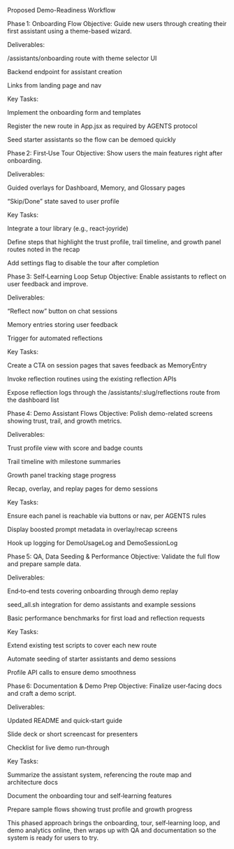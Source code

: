 Proposed Demo-Readiness Workflow

Phase 1: Onboarding Flow
Objective: Guide new users through creating their first assistant using a theme-based wizard.

Deliverables:

/assistants/onboarding route with theme selector UI

Backend endpoint for assistant creation

Links from landing page and nav

Key Tasks:

Implement the onboarding form and templates

Register the new route in App.jsx as required by AGENTS protocol

Seed starter assistants so the flow can be demoed quickly

Phase 2: First‑Use Tour
Objective: Show users the main features right after onboarding.

Deliverables:

Guided overlays for Dashboard, Memory, and Glossary pages

“Skip/Done” state saved to user profile

Key Tasks:

Integrate a tour library (e.g., react‑joyride)

Define steps that highlight the trust profile, trail timeline, and growth panel routes noted in the recap

Add settings flag to disable the tour after completion

Phase 3: Self‑Learning Loop Setup
Objective: Enable assistants to reflect on user feedback and improve.

Deliverables:

“Reflect now” button on chat sessions

Memory entries storing user feedback

Trigger for automated reflections

Key Tasks:

Create a CTA on session pages that saves feedback as MemoryEntry

Invoke reflection routines using the existing reflection APIs

Expose reflection logs through the /assistants/:slug/reflections route from the dashboard list

Phase 4: Demo Assistant Flows
Objective: Polish demo-related screens showing trust, trail, and growth metrics.

Deliverables:

Trust profile view with score and badge counts

Trail timeline with milestone summaries

Growth panel tracking stage progress

Recap, overlay, and replay pages for demo sessions

Key Tasks:

Ensure each panel is reachable via buttons or nav, per AGENTS rules

Display boosted prompt metadata in overlay/recap screens

Hook up logging for DemoUsageLog and DemoSessionLog

Phase 5: QA, Data Seeding & Performance
Objective: Validate the full flow and prepare sample data.

Deliverables:

End‑to‑end tests covering onboarding through demo replay

seed_all.sh integration for demo assistants and example sessions

Basic performance benchmarks for first load and reflection requests

Key Tasks:

Extend existing test scripts to cover each new route

Automate seeding of starter assistants and demo sessions

Profile API calls to ensure demo smoothness

Phase 6: Documentation & Demo Prep
Objective: Finalize user‑facing docs and craft a demo script.

Deliverables:

Updated README and quick‑start guide

Slide deck or short screencast for presenters

Checklist for live demo run‑through

Key Tasks:

Summarize the assistant system, referencing the route map and architecture docs

Document the onboarding tour and self‑learning features

Prepare sample flows showing trust profile and growth progress

This phased approach brings the onboarding, tour, self‑learning loop, and demo analytics online, then wraps up with QA and documentation so the system is ready for users to try.
